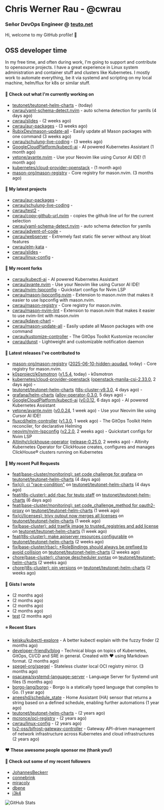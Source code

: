 # Chris Werner Rau - @cwrau
### Señor DevOps Engineer @ [teuto.net](https://teuto.net)

Hi, welcome to my GitHub profile! 👋

## OSS developer time
In my free time, and often during work, I'm going to support and contribute to opensource projects. I have a great experience in Linux system administration and container stuff and clusters like Kubernetes. I mostly work to automate everything, be it via systemd and scripting on my local machine, helm/flux for k8s or similar stuff.

#### 👷 Check out what I'm currently working on

- [teutonet/teutonet-helm-charts](https://github.com/teutonet/teutonet-helm-charts) -  (today)
- [cwrau/yaml-schema-detect.nvim](https://github.com/cwrau/yaml-schema-detect.nvim) - auto schema detection for yamlls (4 days ago)
- [cwrau/slides](https://github.com/cwrau/slides) -  (2 weeks ago)
- [cwrau/aur-packages](https://github.com/cwrau/aur-packages) -  (3 weeks ago)
- [RubixDev/mason-update-all](https://github.com/RubixDev/mason-update-all) - Easily update all Mason packages with one command (3 weeks ago)
- [cwrau/schulung-live-coding](https://github.com/cwrau/schulung-live-coding) -  (3 weeks ago)
- [GoogleCloudPlatform/kubectl-ai](https://github.com/GoogleCloudPlatform/kubectl-ai) - AI powered Kubernetes Assistant (1 month ago)
- [yetone/avante.nvim](https://github.com/yetone/avante.nvim) - Use your Neovim like using Cursor AI IDE! (1 month ago)
- [kubernetes/cloud-provider-openstack](https://github.com/kubernetes/cloud-provider-openstack) -  (1 month ago)
- [mason-org/mason-registry](https://github.com/mason-org/mason-registry) - Core registry for mason.nvim. (3 months ago)

#### 🌱 My latest projects

- [cwrau/aur-packages](https://github.com/cwrau/aur-packages) - 
- [cwrau/schulung-live-coding](https://github.com/cwrau/schulung-live-coding) - 
- [cwrau/test2](https://github.com/cwrau/test2) - 
- [cwrau/copy-github-url.nvim](https://github.com/cwrau/copy-github-url.nvim) - copies the github line url for the current selection
- [cwrau/yaml-schema-detect.nvim](https://github.com/cwrau/yaml-schema-detect.nvim) - auto schema detection for yamlls
- [cwrau/advent-of-code](https://github.com/cwrau/advent-of-code) - 
- [cwrau/webserver](https://github.com/cwrau/webserver) - Extremely fast static file server without any bloat features
- [cwrau/elm-kata](https://github.com/cwrau/elm-kata) - 
- [cwrau/slides](https://github.com/cwrau/slides) - 
- [cwrau/linux-config](https://github.com/cwrau/linux-config) - 

#### 🍴 My recent forks

- [cwrau/kubectl-ai](https://github.com/cwrau/kubectl-ai) - AI powered Kubernetes Assistant
- [cwrau/avante.nvim](https://github.com/cwrau/avante.nvim) - Use your Neovim like using Cursor AI IDE!
- [cwrau/nvim-lspconfig](https://github.com/cwrau/nvim-lspconfig) - Quickstart configs for Nvim LSP
- [cwrau/mason-lspconfig.nvim](https://github.com/cwrau/mason-lspconfig.nvim) - Extension to mason.nvim that makes it easier to use lspconfig with mason.nvim.
- [cwrau/mason-registry](https://github.com/cwrau/mason-registry) - Core registry for mason.nvim.
- [cwrau/mason-nvim-lint](https://github.com/cwrau/mason-nvim-lint) - Extension to mason.nvim that makes it easier to use nvim-lint with mason.nvim
- [cwrau/kdave-chart](https://github.com/cwrau/kdave-chart) - 
- [cwrau/mason-update-all](https://github.com/cwrau/mason-update-all) - Easily update all Mason packages with one command
- [cwrau/kustomize-controller](https://github.com/cwrau/kustomize-controller) - The GitOps Toolkit Kustomize reconciler
- [cwrau/dunst](https://github.com/cwrau/dunst) - Lightweight and customizable notification daemon

#### 🔭 Latest releases I've contributed to

- [mason-org/mason-registry](https://github.com/mason-org/mason-registry) ([2025-06-10-hidden-aoudad](https://github.com/mason-org/mason-registry/releases/tag/2025-06-10-hidden-aoudad), today) - Core registry for mason.nvim.
- [k0sproject/k0smotron](https://github.com/k0sproject/k0smotron) ([v1.5.4](https://github.com/k0sproject/k0smotron/releases/tag/v1.5.4), today) - k0smotron
- [kubernetes/cloud-provider-openstack](https://github.com/kubernetes/cloud-provider-openstack) ([openstack-manila-csi-2.33.0](https://github.com/kubernetes/cloud-provider-openstack/releases/tag/openstack-manila-csi-2.33.0), 2 days ago) - 
- [teutonet/teutonet-helm-charts](https://github.com/teutonet/teutonet-helm-charts) ([t8s-cluster-v9.3.0](https://github.com/teutonet/teutonet-helm-charts/releases/tag/t8s-cluster-v9.3.0), 4 days ago) - 
- [grafana/helm-charts](https://github.com/grafana/helm-charts) ([alloy-operator-0.3.0](https://github.com/grafana/helm-charts/releases/tag/alloy-operator-0.3.0), 5 days ago) - 
- [GoogleCloudPlatform/kubectl-ai](https://github.com/GoogleCloudPlatform/kubectl-ai) ([v0.0.12](https://github.com/GoogleCloudPlatform/kubectl-ai/releases/tag/v0.0.12), 6 days ago) - AI powered Kubernetes Assistant
- [yetone/avante.nvim](https://github.com/yetone/avante.nvim) ([v0.0.24](https://github.com/yetone/avante.nvim/releases/tag/v0.0.24), 1 week ago) - Use your Neovim like using Cursor AI IDE!
- [fluxcd/helm-controller](https://github.com/fluxcd/helm-controller) ([v1.3.0](https://github.com/fluxcd/helm-controller/releases/tag/v1.3.0), 1 week ago) - The GitOps Toolkit Helm reconciler, for declarative Helming
- [neovim/nvim-lspconfig](https://github.com/neovim/nvim-lspconfig) ([v2.2.0](https://github.com/neovim/nvim-lspconfig/releases/tag/v2.2.0), 2 weeks ago) - Quickstart configs for Nvim LSP
- [Altinity/clickhouse-operator](https://github.com/Altinity/clickhouse-operator) ([release-0.25.0](https://github.com/Altinity/clickhouse-operator/releases/tag/release-0.25.0), 2 weeks ago) - Altinity Kubernetes Operator for ClickHouse creates, configures and manages ClickHouse® clusters running on Kubernetes

#### 🔨 My recent Pull Requests

- [feat(base-cluster/monitoring): set code challenge for grafana](https://github.com/teutonet/teutonet-helm-charts/pull/1500) on [teutonet/teutonet-helm-charts](https://github.com/teutonet/teutonet-helm-charts) (4 days ago)
- [fix(ci): ci "race-condition"](https://github.com/teutonet/teutonet-helm-charts/pull/1499) on [teutonet/teutonet-helm-charts](https://github.com/teutonet/teutonet-helm-charts) (4 days ago)
- [feat(t8s-cluster): add rbac for teuto staff](https://github.com/teutonet/teutonet-helm-charts/pull/1498) on [teutonet/teutonet-helm-charts](https://github.com/teutonet/teutonet-helm-charts) (6 days ago)
- [feat(base-cluster/monitoring): set code_challenge_method for oauth2-proxy](https://github.com/teutonet/teutonet-helm-charts/pull/1496) on [teutonet/teutonet-helm-charts](https://github.com/teutonet/teutonet-helm-charts) (1 week ago)
- [fix(ci/licenses): trivy output now merges all licenses](https://github.com/teutonet/teutonet-helm-charts/pull/1495) on [teutonet/teutonet-helm-charts](https://github.com/teutonet/teutonet-helm-charts) (1 week ago)
- [fix(base-cluster): add traefik image to trusted_registries and add license](https://github.com/teutonet/teutonet-helm-charts/pull/1487) on [teutonet/teutonet-helm-charts](https://github.com/teutonet/teutonet-helm-charts) (1 week ago)
- [feat(t8s-cluster): make apiserver resources configurable](https://github.com/teutonet/teutonet-helm-charts/pull/1485) on [teutonet/teutonet-helm-charts](https://github.com/teutonet/teutonet-helm-charts) (2 weeks ago)
- [fix(base-cluster/rbac): *RoleBindings should always be prefixed to avoid collision](https://github.com/teutonet/teutonet-helm-charts/pull/1484) on [teutonet/teutonet-helm-charts](https://github.com/teutonet/teutonet-helm-charts) (2 weeks ago)
- [chore(base-cluster): change descheduler syntax](https://github.com/teutonet/teutonet-helm-charts/pull/1483) on [teutonet/teutonet-helm-charts](https://github.com/teutonet/teutonet-helm-charts) (2 weeks ago)
- [chore(t8s-cluster): pin versions](https://github.com/teutonet/teutonet-helm-charts/pull/1482) on [teutonet/teutonet-helm-charts](https://github.com/teutonet/teutonet-helm-charts) (2 weeks ago)

#### 📓 Gists I wrote

- [](https://gist.github.com/85c73a60676b98638dc9789155cef9b3) (2 months ago)
- [](https://gist.github.com/69a382004ce7326d792ff10d6c26e553) (2 months ago)
- [](https://gist.github.com/f0bf8a208067c4bce5e8731c4caf5adc) (2 months ago)
- [](https://gist.github.com/997058533974174c5317135b3a4f0329) (2 months ago)
- [test](https://gist.github.com/3caaaa92ab8f3dc19895ff1a54c3fd54) (2 months ago)

#### ⭐ Recent Stars

- [keisku/kubectl-explore](https://github.com/keisku/kubectl-explore) - A better kubectl explain with the fuzzy finder (2 months ago)
- [developer-friendly/blog](https://github.com/developer-friendly/blog) - Technical blogs on topics of Kubernetes, GitOps, CI/CD and SRE in general. Created with ❤️ using Markdown format. (2 months ago)
- [spegel-org/spegel](https://github.com/spegel-org/spegel) - Stateless cluster local OCI registry mirror. (3 months ago)
- [psacawa/systemd-language-server](https://github.com/psacawa/systemd-language-server) - Language Server for Systemd unit files (5 months ago)
- [borgo-lang/borgo](https://github.com/borgo-lang/borgo) - Borgo is a statically typed language that compiles to Go. (1 year ago)
- [aneeshd/schedule_state](https://github.com/aneeshd/schedule_state) - Home Assistant (HA) sensor that returns a string based on a defined schedule, enabling further automations (1 year ago)
- [teutonet/teutonet-helm-charts](https://github.com/teutonet/teutonet-helm-charts) -  (2 years ago)
- [mcronce/oci-registry](https://github.com/mcronce/oci-registry) -  (2 years ago)
- [cwrau/linux-config](https://github.com/cwrau/linux-config) -  (2 years ago)
- [tv2-oss/bifrost-gateway-controller](https://github.com/tv2-oss/bifrost-gateway-controller) - Gateway API-driven management of network infrastructure across Kubernetes and cloud infrastructures (2 years ago)

#### ❤️ These awesome people sponsor me (thank you!)


#### 👯 Check out some of my recent followers

- [JohannesBeckerr](https://github.com/JohannesBeckerr)
- [connebrink](https://github.com/connebrink)
- [miracoly](https://github.com/miracoly)
- [dbene](https://github.com/dbene)
- [j3k4](https://github.com/j3k4)

![GitHub Stats](https://github-readme-stats.vercel.app/api?username=cwrau&count_private=false&theme=tokyonight&show_icons=true)

